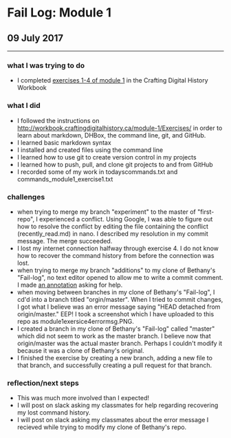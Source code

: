 # Fail Log: Module 1
## 09 July 2017
---
### what I was trying to do
- I completed [exercises 1-4 of module 1](http://workbook.craftingdigitalhistory.ca/module-1/Exercises/) in the Crafting Digital History Workbook

### what I did
- I followed the instructions on http://workbook.craftingdigitalhistory.ca/module-1/Exercises/ in order to learn about markdown, DHBox, the command line, git, and GitHub.
- I learned basic markdown syntax
- I installed and created files using the command line
- I learned how to use git to create version control in my projects
- I learned how to push, pull, and clone git projects to and from GitHub
- I recorded some of my work in todayscommands.txt and commands_module1_exercise1.txt

### challenges
- when trying to merge my branch "experiment" to the master of "first-repo", I experienced a conflict. Using Google, I was able to figure out how to resolve the conflict by editing the file containing the conflict (recently_read.md) in nano. I described my resolution in my commit message. The merge succeeded.
- I lost my internet connection halfway through exercise 4. I do not know how to recover the command history from before the connection was lost.
- when trying to merge my branch "additions" to my clone of Bethany's "Fail-log", no text editor opened to allow me to write a commit comment. I made [an annotation](https://hyp.is/vAsWgmUBEeen6QfLxnJi4A/workbook.craftingdigitalhistory.ca/module-1/Exercises/) asking for help.
- when moving between branches in my clone of Bethany's "Fail-log", I cd'd into a branch titled "orgin/master". When I tried to commit changes, I got what I believe was an error message saying "HEAD detached from origin/master." EEP! I took a screenshot which I have uploaded to this repo as module1exersice4errormsg.PNG.
- I created a branch in my clone of Bethany's "Fail-log" called "master" which did not seem to work as the master branch. I believe now that origin/master was the actual master branch. Perhaps I couldn't modify it because it was a clone of Bethany's original.
- I finished the exercise by creating a new branch, adding a new file to that branch, and successfully creating a pull request for that branch.

### reflection/next steps
- This was much more involved than I expected!
- I will post on slack asking my classmates for help regarding recovering my lost command history.
- I will post on slack asking my classmates about the error message I recieved while trying to modify my clone of Bethany's repo.
